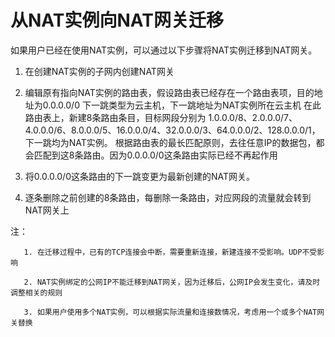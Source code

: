 # 从NAT实例向NAT网关迁移
如果用户已经在使用NAT实例，可以通过以下步骤将NAT实例迁移到NAT网关。

1. 在创建NAT实例的子网内创建NAT网关

2. 编辑原有指向NAT实例的路由表，假设路由表已经存在一个路由表项，目的地址为0.0.0.0/0  下一跳类型为云主机，下一跳地址为NAT实例所在云主机
在此路由表上，新建8条路由条目，目标网段分别为 1.0.0.0/8、2.0.0.0/7、4.0.0.0/6、8.0.0.0/5、16.0.0.0/4、32.0.0.0/3、64.0.0.0/2、128.0.0.0/1，下一跳均为NAT实例。
根据路由表的最长匹配原则，去往任意IP的数据包，都会匹配到这8条路由。因为0.0.0.0/0这条路由实际已经不再起作用

3. 将0.0.0.0/0这条路由的下一跳变更为最新创建的NAT网关。

4. 逐条删除之前创建的8条路由，每删除一条路由，对应网段的流量就会转到NAT网关上

注：

       1. 在迁移过程中，已有的TCP连接会中断，需要重新连接，新建连接不受影响。UDP不受影响
       
       2. NAT实例绑定的公网IP不能迁移到NAT网关，因为迁移后，公网IP会发生变化，请及时调整相关的规则

       3. 如果用户使用多个NAT实例，可以根据实际流量和连接数情况，考虑用一个或多个NAT网关替换
